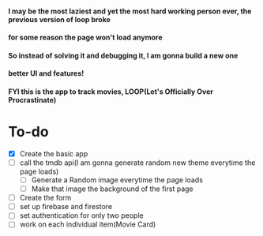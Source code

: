 #### I may be the most laziest and yet the most hard working person ever, the previous version of loop broke

#### for some reason the page won't load anymore

#### So instead of solving it and debugging it, I am gonna build a new one

#### better UI and features!

#### FYI this is the app to track movies, LOOP(Let's Officially Over Procrastinate)
# To-do

* [x] Create the basic app
* [ ] call the tmdb api(I am gonna generate random new theme everytime the page loads)
    * [ ] Generate a Random image everytime the page loads
    * [ ] Make that image the background of the first page
* [ ] Create the form
* [ ] set up firebase and firestore
* [ ] set authentication for only two people
* [ ] work on each individual item(Movie Card)